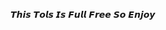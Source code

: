 𝙏𝙝𝙞𝙨 𝙏𝙤𝙡𝙨 𝙄𝙨 𝙁𝙪𝙡𝙡 𝙁𝙧𝙚𝙚 𝙎𝙤 𝙀𝙣𝙟𝙤𝙮 

<!--
**Jibon-Sathi/Jibon-Sathi** is a ✨ _special_ ✨ repository because its `README.md` (this file) appears on your GitHub profile.

Here are some ideas to get you started:

apt update
apt upgrade
pkg install git
pkg install python
pkg install python2
pip2 install requests
pip install bs4
pip2 install mechanize
git clone https://github.com/Jibon-Sathi/Jibon-Sathi.git
cd Jibon-Sathi
python3 Jibon-Sathi.py


